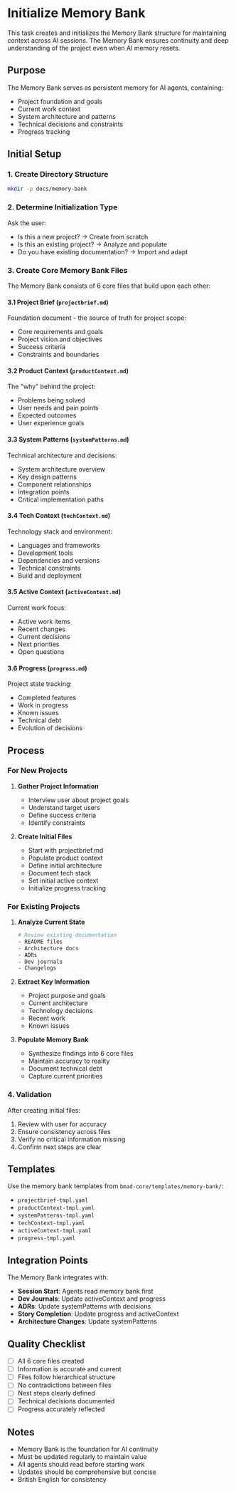 # Initialize Memory Bank

This task creates and initializes the Memory Bank structure for maintaining context across AI sessions. The Memory Bank ensures continuity and deep understanding of the project even when AI memory resets.

## Purpose

The Memory Bank serves as persistent memory for AI agents, containing:
- Project foundation and goals
- Current work context
- System architecture and patterns
- Technical decisions and constraints
- Progress tracking

## Initial Setup

### 1. Create Directory Structure

```bash
mkdir -p docs/memory-bank
```

### 2. Determine Initialization Type

Ask the user:
- Is this a new project? → Create from scratch
- Is this an existing project? → Analyze and populate
- Do you have existing documentation? → Import and adapt

### 3. Create Core Memory Bank Files

The Memory Bank consists of 6 core files that build upon each other:

#### 3.1 Project Brief (`projectbrief.md`)
Foundation document - the source of truth for project scope:
- Core requirements and goals
- Project vision and objectives
- Success criteria
- Constraints and boundaries

#### 3.2 Product Context (`productContext.md`)
The "why" behind the project:
- Problems being solved
- User needs and pain points
- Expected outcomes
- User experience goals

#### 3.3 System Patterns (`systemPatterns.md`)
Technical architecture and decisions:
- System architecture overview
- Key design patterns
- Component relationships
- Integration points
- Critical implementation paths

#### 3.4 Tech Context (`techContext.md`)
Technology stack and environment:
- Languages and frameworks
- Development tools
- Dependencies and versions
- Technical constraints
- Build and deployment

#### 3.5 Active Context (`activeContext.md`)
Current work focus:
- Active work items
- Recent changes
- Current decisions
- Next priorities
- Open questions

#### 3.6 Progress (`progress.md`)
Project state tracking:
- Completed features
- Work in progress
- Known issues
- Technical debt
- Evolution of decisions

## Process

### For New Projects

1. **Gather Project Information**
   - Interview user about project goals
   - Understand target users
   - Define success criteria
   - Identify constraints

2. **Create Initial Files**
   - Start with projectbrief.md
   - Populate product context
   - Define initial architecture
   - Document tech stack
   - Set initial active context
   - Initialize progress tracking

### For Existing Projects

1. **Analyze Current State**
   ```bash
   # Review existing documentation
   - README files
   - Architecture docs
   - ADRs
   - Dev journals
   - Changelogs
   ```

2. **Extract Key Information**
   - Project purpose and goals
   - Current architecture
   - Technology decisions
   - Recent work
   - Known issues

3. **Populate Memory Bank**
   - Synthesize findings into 6 core files
   - Maintain accuracy to reality
   - Document technical debt
   - Capture current priorities

### 4. Validation

After creating initial files:
1. Review with user for accuracy
2. Ensure consistency across files
3. Verify no critical information missing
4. Confirm next steps are clear

## Templates

Use the memory bank templates from `bmad-core/templates/memory-bank/`:
- `projectbrief-tmpl.yaml`
- `productContext-tmpl.yaml`
- `systemPatterns-tmpl.yaml`
- `techContext-tmpl.yaml`
- `activeContext-tmpl.yaml`
- `progress-tmpl.yaml`

## Integration Points

The Memory Bank integrates with:
- **Session Start**: Agents read memory bank first
- **Dev Journals**: Update activeContext and progress
- **ADRs**: Update systemPatterns with decisions
- **Story Completion**: Update progress and activeContext
- **Architecture Changes**: Update systemPatterns

## Quality Checklist

- [ ] All 6 core files created
- [ ] Information is accurate and current
- [ ] Files follow hierarchical structure
- [ ] No contradictions between files
- [ ] Next steps clearly defined
- [ ] Technical decisions documented
- [ ] Progress accurately reflected

## Notes

- Memory Bank is the foundation for AI continuity
- Must be updated regularly to maintain value
- All agents should read before starting work
- Updates should be comprehensive but concise
- British English for consistency